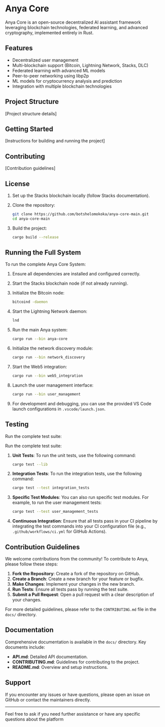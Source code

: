 # Anya Core

Anya Core is an open-source decentralized AI assistant framework leveraging blockchain technologies, federated learning, and advanced cryptography, implemented entirely in Rust.

## Features

- Decentralized user management
- Multi-blockchain support (Bitcoin, Lightning Network, Stacks, DLC)
- Federated learning with advanced ML models
- Peer-to-peer networking using libp2p
- ML models for cryptocurrency analysis and prediction
- Integration with multiple blockchain technologies

## Project Structure

[Project structure details]

## Getting Started

[Instructions for building and running the project]

## Contributing

[Contribution guidelines]

## License

1. Set up the Stacks blockchain locally (follow Stacks documentation).
2. Clone the repository:

   ```bash
   git clone https://github.com/botshelomokoka/anya-core-main.git
   cd anya-core-main
   ```

3. Build the project:

   ```bash
   cargo build --release
   ```

## Running the Full System

To run the complete Anya Core System:

1. Ensure all dependencies are installed and configured correctly.
2. Start the Stacks blockchain node (if not already running).
3. Initialize the Bitcoin node:

   ```bash
   bitcoind -daemon
   ```

4. Start the Lightning Network daemon:

   ```bash
   lnd
   ```

5. Run the main Anya system:

   ```bash
   cargo run --bin anya-core
   ```

6. Initialize the network discovery module:

   ```bash
   cargo run --bin network_discovery
   ```

7. Start the Web5 integration:

   ```bash
   cargo run --bin web5_integration
   ```

8. Launch the user management interface:

   ```bash
   cargo run --bin user_management
   ```

9. For development and debugging, you can use the provided VS Code launch configurations in `.vscode/launch.json`.

## Testing

Run the complete test suite:

Run the complete test suite:

1. **Unit Tests**: To run the unit tests, use the following command:

   ```bash
   cargo test --lib
   ```

2. **Integration Tests**: To run the integration tests, use the following command:

   ```bash
   cargo test --test integration_tests
   ```

3. **Specific Test Modules**: You can also run specific test modules. For example, to run the user management tests:

   ```bash
   cargo test --test user_management_tests
   ```

4. **Continuous Integration**: Ensure that all tests pass in your CI pipeline by integrating the test commands into your CI configuration file (e.g., `.github/workflows/ci.yml` for GitHub Actions).

## Contribution Guidelines

We welcome contributions from the community! To contribute to Anya, please follow these steps:

1. **Fork the Repository**: Create a fork of the repository on GitHub.
2. **Create a Branch**: Create a new branch for your feature or bugfix.
3. **Make Changes**: Implement your changes in the new branch.
4. **Run Tests**: Ensure all tests pass by running the test suite.
5. **Submit a Pull Request**: Open a pull request with a clear description of your changes.

For more detailed guidelines, please refer to the `CONTRIBUTING.md` file in the `docs/` directory.

## Documentation

Comprehensive documentation is available in the `docs/` directory. Key documents include:

- **API.md**: Detailed API documentation.
- **CONTRIBUTING.md**: Guidelines for contributing to the project.
- **README.md**: Overview and setup instructions.

## Support

If you encounter any issues or have questions, please open an issue on GitHub or contact the maintainers directly.

---

Feel free to ask if you need further assistance or have any specific questions about the platform
